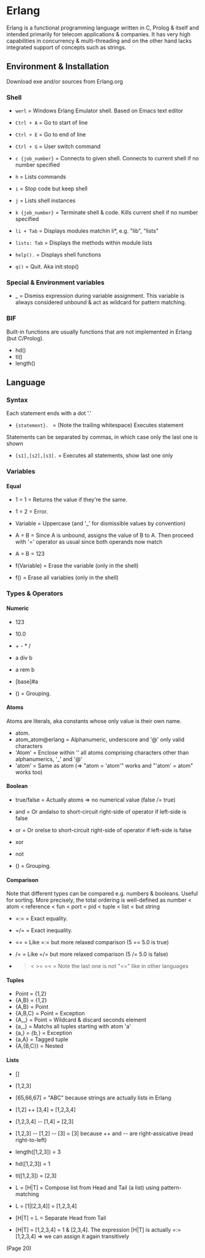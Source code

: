 # Erlang

Erlang is a functional programming language written in C, Prolog & itself and intended primarily for telecom applications & companies.
It has very high capabilities in concurrency & multi-threading and on the other hand lacks integrated support of concepts such as strings.

## Environment & Installation

Download exe and/or sources from Erlang.org

### Shell

* `werl` = Windows Erlang Emulator shell. Based on Emacs text editor
* `Ctrl + A` = Go to start of line
* `Ctrl + E` = Go to end of line
* `Ctrl + G` = User switch command
* `c {job_number}` = Connects to given shell. Connects to current shell if no number specified
* `h` = Lists commands
* `i` = Stop code but keep shell
* `j` = Lists shell instances
* `k {job_number}` = Terminate shell & code. Kills current shell if no number specified

* `li + Tab` = Displays modules matchin li*, e.g. "lib", "lists"
* `lists: Tab` = Displays the methods within module lists

* `help().` = Displays shell functions
* `q()` = Quit. Aka init:stop()

### Special & Environment variables

* _ = Dismiss expression during variable assignment. This variable is always considered unbound & act as wildcard for pattern matching.

### BIF

Built-in functions are usually functions that are not implemented in Erlang (but C/Prolog).

* hd()
* tl()
* length()

## Language

### Syntax

Each statement ends with a dot '.'

* `{statement}. ` = (Note the trailing whitespace) Executes statement

Statements can be separated by commas, in which case only the last one is shown

* `[s1],[s2],[s3].` = Executes all statements, show last one only

### Variables

#### Equal

* 1 = 1 = Returns the value if they're the same.
* 1 = 2 = Error.

* Variable = Uppercase (and '_' for dismissible values by convention)
* A = B = Since A is unbound, assigns the value of B to A. Then proceed with '=' operator as usual since both operands now match
* A = B = 123
* f(Variable) = Erase the variable (only in the shell)
* f() = Erase all variables (only in the shell)

### Types & Operators

#### Numeric

* 123
* 10.0

* \+ - * /
* a div b
* a rem b
* [base]#a
* () = Grouping.

#### Atoms

Atoms are literals, aka constants whose only value is their own name.

* atom.
* atom_atom@erlang = Alphanumeric, underscore and '@' only valid characters
* 'Atom' = Enclose within '' all atoms comprising characters other than alphanumerics, '_' and '@'
* 'atom' = Same as atom (=> "atom = 'atom'" works and "'atom' = atom" works too)

#### Boolean

* true/false = Actually atoms => no numerical value (false /= true)

* and = Or andalso to short-circuit right-side of operator if left-side is false
* or = Or orelse to short-circuit right-side of operator if left-side is false
* xor
* not
* () = Grouping.

#### Comparison

Note that different types can be compared e.g. numbers & booleans. Useful for sorting.
More precisely, the total ordering is well-defined as number < atom < reference < fun < port < pid < tuple < list < but string

* =:= = Exact equality.
* =/= = Exact inequality.
* == = Like =:= but more relaxed comparison (5 == 5.0 is true)
* /= = Like =/= but more relaxed comparison (5 /= 5.0 is false)

* > < >= =< = Note the last one is not "<=" like in other languages

#### Tuples

* Point = {1,2}
* {A,B} = {1,2}
* {A,B} = Point
* {A,B,C} = Point = Exception
* {A,_} = Point = Wildcard & discard seconds element
* {a,_} = Matchs all tuples starting with atom 'a'
* {a,_} = {b,_} = Exception
* {a,A} = Tagged tuple
* {A,{B,C}} = Nested

#### Lists

* []
* [1,2,3]
* [65,66,67] = "ABC" because strings are actually lists in Erlang

* [1,2] ++ [3,4] = [1,2,3,4]
* [1,2,3,4] -- [1,4] = [2,3]
* [1,2,3] -- [1,2] -- [3] = [3] because ++ and -- are right-assicative (read right-to-left)

* length([1,2,3]) = 3
* hd([1,2,3]) = 1
* tl([1,2,3]) = [2,3]
* L = [H|T] = Compose list from Head and Tail (a list) using pattern-matching
* L = [1|[2,3,4]] = [1,2,3,4]
* [H|T] = L = Separate Head from Tail
* [H|T] = [1,2,3,4] = 1 & [2,3,4]. The expression [H|T] is actually =:= [1,2,3,4] => we can assign it again transitively

(Page 20)
